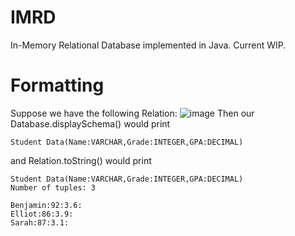 # IMRD
In-Memory Relational Database implemented in Java. Current WIP. 

# Formatting
Suppose we have the following Relation:
![image](https://user-images.githubusercontent.com/61672298/135180709-df37ec22-413c-466a-97db-2c893c387c91.png)
Then our Database.displaySchema() would print
```
Student Data(Name:VARCHAR,Grade:INTEGER,GPA:DECIMAL)
```
and Relation.toString() would print 
```
Student Data(Name:VARCHAR,Grade:INTEGER,GPA:DECIMAL)
Number of tuples: 3

Benjamin:92:3.6:
Elliot:86:3.9:
Sarah:87:3.1:
```





